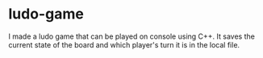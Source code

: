# ludo-game
I made a ludo game that can be played on console using C++. It saves the current state of the board and which player's turn it is in the local file.
